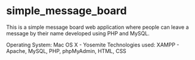 # simple_message_board
This is a simple message board web application where people can leave a message by their name developed using PHP and MySQL.

Operating System: Mac OS X - Yosemite
Technologies used: XAMPP - Apache, MySQL, PHP, phpMyAdmin, HTML, CSS
